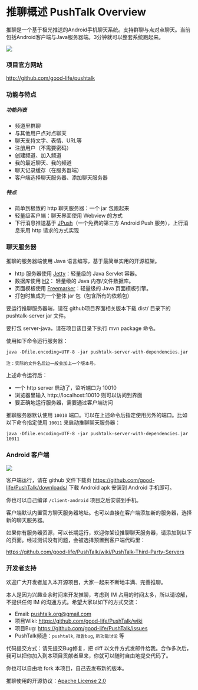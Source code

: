 # 推聊概述 PushTalk Overview
推聊是一个基于极光推送的Android手机聊天系统。支持群聊与点对点聊天。当前包括Android客户端与Java服务器端。3分钟就可以整套系统跑起来。

![](https://github.com/downloads/good-life/PushTalk/pushtalk_architecture_2.png)

### 项目官方网站
<http://github.com/good-life/pushtalk>

### 功能与特点
  
##### 功能列表

* 频道里群聊
* 与其他用户点对点聊天
* 聊天支持文字、表情、URL等
* 注册用户（不需要密码）
* 创建频道、加入频道
* 我的最近聊天、我的频道
* 聊天记录缓存（在服务器端）
* 客户端选择聊天服务器、添加聊天服务器

##### 特点

* 简单到极致的 http 聊天服务器：一个 jar 包跑起来
* 轻量级客户端：聊天界面使用 Webview 的方式
* 下行消息推送基于 [JPush](http://jpush.cn/)（一个免费的第三方 Android Push 服务），上行消息采用 http 请求的方式实现


### 聊天服务器

推聊的服务器端使用 Java 语言编写，基于最简单实用的开源框架。

* http 服务器使用 [Jetty](http://www.eclipse.org/jetty/)：轻量级的 Java Servlet 容器。
* 数据库使用 [H2](http://http://www.h2database.com/)： 轻量级的 Java 内存/文件数据库。
* 页面模板使用 [Freemarker](http://freemarker.sourceforge.net/)：轻量级的 Java 页面模板引擎。
* 打包时集成为一个整体 jar 包（包含所有的依赖包）

要运行推聊服务器端，请在 github项目界面相关版本下载 dist/ 目录下的 pushtalk-server jar 文件。

要打包 server-java，请在项目该目录下执行 mvn package 命令。

使用如下命令运行服务器：

	java -Dfile.encoding=UTF-8 -jar pushtalk-server-with-dependencies.jar
	
`注：实际的文件名后边一般会加上一个版本号。` 

上述命令运行后：

* 一个 http server 启动了，监听端口为 10010
* 浏览器里输入 http://localhost:10010 则可以访问到界面
* 要正确地运行服务器，需要通过客户端访问

推聊服务器默认使用 `10010` 端口。可以在上述命令后指定使用另外的端口。比如以下命令指定使用 `10011` 来启动推聊聊天服务器：

	java -Dfile.encoding=UTF-8 -jar pushtalk-server-with-dependencies.jar 10011


### Android 客户端

![](https://github.com/downloads/good-life/PushTalk/pushtalk_client.png)

客户端运行，请在 github 文件下载页 <https://github.com/good-life/PushTalk/downloads/> 下载 Android apk 安装到 Android 手机即可。

你也可以自己编译 `/client-android` 项目之后安装到手机。

客户端默认内置官方聊天服务器地址。也可以直接在客户端添加新的服务器，选择新的聊天服务器。

如果你有服务器资源，可以长期运行，欢迎你架设推聊聊天服务器，请添加到以下的页面。经过测试没有问题，会被选择预置到客户端代码里：

<https://github.com/good-life/PushTalk/wiki/PushTalk-Third-Party-Servers>


### 开发者支持

欢迎广大开发者加入本开源项目，大家一起来不断地丰满、完善推聊。

本人是因为兴趣业余时间来开发推聊，考虑到 IM 占用的时间太多，所以请谅解，不提供任何 IM 的沟通方式。希望大家以如下的方式交流：

* Email:  <pushtalk.org@gmail.com>
* 项目Wiki: <https://github.com/good-life/PushTalk/wiki>
* 项目Bug: <https://github.com/good-life/PushTalk/issues>
* PushTalk频道：`pushtalk`, `报告bug`, `新功能讨论` 等

代码提交方式：请先提交Bug修复，把 diff 以文件方式发邮件给我。合作多次后，我可以把你加入到本项目贡献者里来，你就可以随时自由地提交代码了。

你也可以自由地 fork 本项目，自己去发布新的版本。

推聊使用的开源协议：[Apache License 2.0](http://www.apache.org/licenses/LICENSE-2.0)

